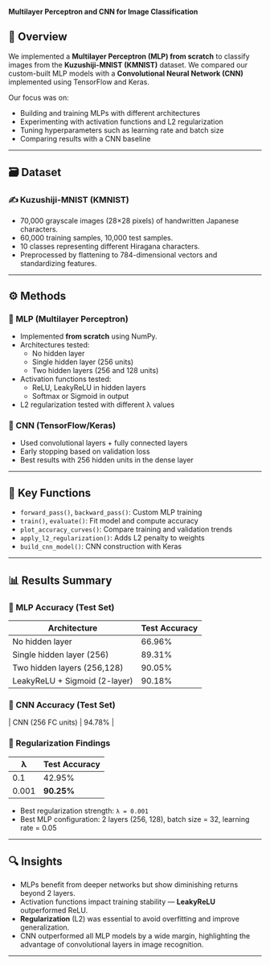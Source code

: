 **Multilayer Perceptron and CNN for Image Classification**  

## 📘 Overview

We implemented a **Multilayer Perceptron (MLP) from scratch** to classify images from the **Kuzushiji-MNIST (KMNIST)** dataset. We compared our custom-built MLP models with a **Convolutional Neural Network (CNN)** implemented using TensorFlow and Keras.

Our focus was on:
- Building and training MLPs with different architectures
- Experimenting with activation functions and L2 regularization
- Tuning hyperparameters such as learning rate and batch size
- Comparing results with a CNN baseline

---

## 🗃️ Dataset

### ✍️ Kuzushiji-MNIST (KMNIST)
- 70,000 grayscale images (28×28 pixels) of handwritten Japanese characters.
- 60,000 training samples, 10,000 test samples.
- 10 classes representing different Hiragana characters.
- Preprocessed by flattening to 784-dimensional vectors and standardizing features.

---

## ⚙️ Methods

### 🔸 MLP (Multilayer Perceptron)
- Implemented **from scratch** using NumPy.
- Architectures tested:
  - No hidden layer
  - Single hidden layer (256 units)
  - Two hidden layers (256 and 128 units)
- Activation functions tested:
  - ReLU, LeakyReLU in hidden layers
  - Softmax or Sigmoid in output
- L2 regularization tested with different λ values

### 🔸 CNN (TensorFlow/Keras)
- Used convolutional layers + fully connected layers
- Early stopping based on validation loss
- Best results with 256 hidden units in the dense layer

---

## 🧪 Key Functions

- `forward_pass()`, `backward_pass()`: Custom MLP training
- `train()`, `evaluate()`: Fit model and compute accuracy
- `plot_accuracy_curves()`: Compare training and validation trends
- `apply_l2_regularization()`: Adds L2 penalty to weights
- `build_cnn_model()`: CNN construction with Keras

---

## 📊 Results Summary

### 🔹 MLP Accuracy (Test Set)
| Architecture                 | Test Accuracy |
|-----------------------------|---------------|
| No hidden layer             | 66.96%        |
| Single hidden layer (256)   | 89.31%        |
| Two hidden layers (256,128) | 90.05%        |
| LeakyReLU + Sigmoid (2-layer) | 90.18%     |

### 🔹 CNN Accuracy (Test Set)
| CNN (256 FC units) | 94.78% |

### 🔹 Regularization Findings
| λ       | Test Accuracy |
|---------|----------------|
| 0.1     | 42.95%         |
| 0.001   | **90.25%**     |

- Best regularization strength: `λ = 0.001`
- Best MLP configuration: 2 layers (256, 128), batch size = 32, learning rate = 0.05

---

## 🔍 Insights

- MLPs benefit from deeper networks but show diminishing returns beyond 2 layers.
- Activation functions impact training stability — **LeakyReLU** outperformed ReLU.
- **Regularization** (L2) was essential to avoid overfitting and improve generalization.
- CNN outperformed all MLP models by a wide margin, highlighting the advantage of convolutional layers in image recognition.

---
